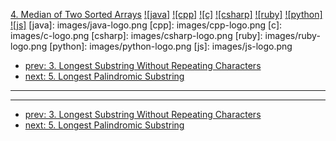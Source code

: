 [4. Median of Two Sorted Arrays](https://leetcode.com/problems/median-of-two-sorted-arrays/)
[![java]](https://github.com/leetcode-study-group/leetcode-java-solutions/blob/master/004-median-of-two-sorted-arrays.md)
[![cpp]](https://github.com/leetcode-study-group/leetcode-cpp-solutions/blob/master/004-median-of-two-sorted-arrays.md)
[![c]](https://github.com/leetcode-study-group/leetcode-c-solutions/blob/master/004-median-of-two-sorted-arrays.md)
[![csharp]](https://github.com/leetcode-study-group/leetcode-csharp-solutions/blob/master/004-median-of-two-sorted-arrays.md)
[![ruby]](https://github.com/leetcode-study-group/leetcode-ruby-solutions/blob/master/004-median-of-two-sorted-arrays.md)
[![python]](https://github.com/leetcode-study-group/leetcode-python-solutions/blob/master/004-median-of-two-sorted-arrays.md)
[![js]](https://github.com/leetcode-study-group/leetcode-js-solutions/blob/master/004-median-of-two-sorted-arrays.md)
[java]: images/java-logo.png
[cpp]: images/cpp-logo.png
[c]: images/c-logo.png
[csharp]: images/csharp-logo.png
[ruby]: images/ruby-logo.png
[python]: images/python-logo.png
[js]: images/js-logo.png

- [prev: 3. Longest Substring Without Repeating Characters](003-longest-substring-without-repeating-characters.md)
- [next: 5. Longest Palindromic Substring](005-longest-palindromic-substring.md)

---


---

- [prev: 3. Longest Substring Without Repeating Characters](003-longest-substring-without-repeating-characters.md)
- [next: 5. Longest Palindromic Substring](005-longest-palindromic-substring.md)
